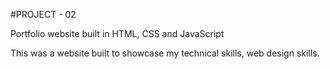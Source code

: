 #PROJECT - 02

Portfolio website built in HTML, CSS and JavaScript

This was a website built to showcase my technical skills, web design skills.

